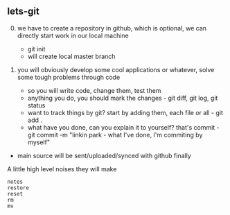 ## lets-git

0. we have to create a repository in github, which is optional, we can directly start work in our local machine
    - git init
    - will create local master branch

1. you will obviously develop some cool applications or whatever, solve some tough problems through code
    - so you will write code, change them, test them
    - anything you do, you should mark the changes - git diff, git log, git status
    - want to track things by git? start by adding them, each file or all - git add .
    - what have you done, can you explain it to yourself? that's commit - git commit -m "linkin park - what I've done, I'm commiting by myself"



* main source will be sent/uploaded/synced with github finally

A little high level noises they will make
```
notes
restore
reset
rm
mv
```
